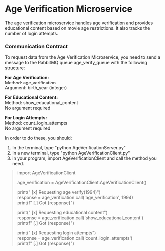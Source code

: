 # Age Verification Microservice
The age verification microservice handles age verification and provides educational content based on movie age restrictions. It also tracks the number of login attempts.

### Communication Contract
To request data from the Age Verification Microservice, you need to send a message to the RabbitMQ queue age_verify_queue with the following structure:

**For Age Verification:**<br />
Method: age_verification<br />
Argument: birth_year (integer)

**For Educational Content:**<br />
Method: show_educational_content<br />
No argument required

**For Login Attempts:**<br />
Method: count_login_attempts<br />
No argument required

In order to do these, you should:

1. In the terminal, type "python AgeVerificationServer.py"
2. In a new terminal, type "python AgeVerificationClient.py"
3. in your program, import AgeVerificationClient and call the method you need.

>import AgeVerificationClient<br />
>
>age_verification = AgeVerificationClient.AgeVerificationClient()<br />
>
>print(" [x] Requesting age verify(1994)")<br />
>response = age_verification.call('age_verification', 1994)<br />
>print(f" [.] Got {response}")<br />
>
>print(" [x] Requesting educational content")<br />
>response = age_verification.call('show_educational_content')<br />
>print(f" [.] Got {response}")<br />
>    
>print(" [x] Requesting login attempts")<br />
>response = age_verification.call('count_login_attempts')<br />
>print(f" [.] Got {response}")<br />
